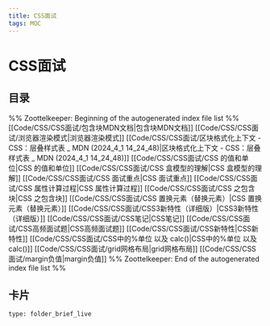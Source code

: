 ```yaml
---
title: CSS面试
tags: MOC
---
```

# CSS面试

## 目录



%% Zoottelkeeper: Beginning of the autogenerated index file list  %%
 [[Code/CSS/CSS面试/包含块MDN文档|包含块MDN文档]]
 [[Code/CSS/CSS面试/浏览器渲染模式|浏览器渲染模式]]
 [[Code/CSS/CSS面试/区块格式化上下文 - CSS：层叠样式表 _ MDN (2024_4_1 14_24_48)|区块格式化上下文 - CSS：层叠样式表 _ MDN (2024_4_1 14_24_48)]]
 [[Code/CSS/CSS面试/CSS 的值和单位|CSS 的值和单位]]
 [[Code/CSS/CSS面试/CSS 盒模型的理解|CSS 盒模型的理解]]
 [[Code/CSS/CSS面试/CSS 面试重点|CSS 面试重点]]
 [[Code/CSS/CSS面试/CSS 属性计算过程|CSS 属性计算过程]]
 [[Code/CSS/CSS面试/CSS 之包含块|CSS 之包含块]]
 [[Code/CSS/CSS面试/CSS 置换元素（替换元素）|CSS 置换元素（替换元素）]]
 [[Code/CSS/CSS面试/CSS3新特性（详细版）|CSS3新特性（详细版）]]
 [[Code/CSS/CSS面试/CSS笔记|CSS笔记]]
 [[Code/CSS/CSS面试/CSS高频面试题|CSS高频面试题]]
 [[Code/CSS/CSS面试/CSS新特性|CSS新特性]]
 [[Code/CSS/CSS面试/CSS中的%单位 以及 calc()|CSS中的%单位 以及 calc()]]
 [[Code/CSS/CSS面试/grid网格布局|grid网格布局]]
 [[Code/CSS/CSS面试/margin负值|margin负值]]
%% Zoottelkeeper: End of the autogenerated index file list  %%












## 卡片

```ccard
type: folder_brief_live
```



















